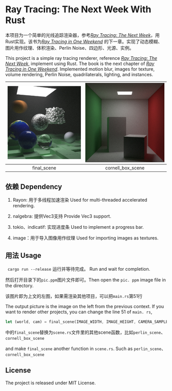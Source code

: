 # Ray Tracing: The Next Week With Rust

本项目为一个简单的光线追踪渲染器，参考[_Ray Tracing: The Next Week_](https://raytracing.github.io/books/RayTracingTheNextWeek.html)，用Rust实现。该书为[_Ray Tracing in One Weekend_](https://raytracing.github.io/books/RayTracingInOneWeekend.html) 的下一章。实现了动态模糊、图片用作纹理、体积渲染、Perlin Noise、四边形、光源、实例。

This project is a simple ray tracing renderer, reference [_Ray Tracing: The Next Week_](https://raytracing.github.io/books/RayTracingTheNextWeek.html), implement using Rust. The book is the next chapter of [_Ray Tracing in One Weekend_](https://raytracing.github.io/books/RayTracingInOneWeekend.html). Implemented motion blur, images for texture, volume rendering, Perlin Noise, quadrilaterals, lighting, and instances.

| <img src="./final_scene.jpg" style="zoom:40%;" /> | <img src="./cornel10000.jpg" style="zoom:83.9%;" /> |
| :-----------------------------------------------: | :-------------------------------------------------: |
|                    final_scene                    |                  cornell_box_scene                  |

## 依赖 Dependency

1. Rayon: 用于多线程加速渲染 Used for multi-threaded accelerated rendering.
2. nalgebra: 提供Vec3支持 Provide Vec3 support.
3. tokio、indicatif: 实现进度条 Used to implement a progress bar.

4. image：用于导入图像用作纹理 Used for importing images as textures.

   

## 用法 Usage

` cargo run --release` 运行并等待完成。 Run and wait for completion.

然后打开目录下的`pic.ppm`图片文件即可。Then open the `pic. ppm` image file in the directory.



该图片即为上文的左图，如果需渲染其他项目，可以把`main.rs`第51行

The output picture is the image on the left from the previous context. If you want to render other projects, you can change the line 51 of `main. rs`, 

```rust
let (world, cam) = final_scene(IMAGE_WIDTH, IMAGE_HEIGHT, CAMERA_SAMPLE, RAY_DEPTH);  
```

中的`final_scene`替换为`scene.rs`文件里的其他scene函数，比如`perlin_scene`、`cornell_box_scene`

and make `final_scene` another function in `scene.rs`. Such as `perlin_scene`、`cornell_box_scene`

## License

The project is released under MIT License.

